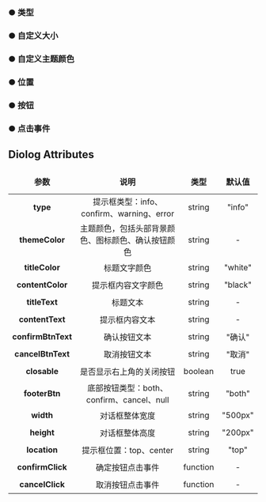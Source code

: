 <script lang="ts" setup>
    // import dia from './Dialog.vue'
    import diatype from './DialogType.vue'
    import diasize from './DialogSize.vue'
    import diathemecolor from './DialogThemeColor.vue'
    import dialocation from './DialogLocation.vue'
    import diabutton from './DialogButton.vue'
    import diaclick from './DialogClick.vue'
</script>

### ● 类型
<diatype/>

### ● 自定义大小
<diasize/>

### ● 自定义主题颜色
<diathemecolor/>

### ● 位置
<dialocation/>

### ● 按钮
<diabutton/>

### ● 点击事件
<diaclick/>

<style>
    table{
        width: 100%; 
    }
    th {
        height: 50px;
    }
    td {
        height: 35px;
    }
    table, th, td {
        border: 1px solid var(--default-border-color);
        border-collapse: collapse;
    }
</style>

## Diolog Attributes
|      **参数**      | 说明                                               |   类型   | 默认值  |
| :----------------: | :--------------------------------------------------: | :------: | :-----: |
|      **type**      | 提示框类型：info、confirm、warning、error          |  string  | "info"  |
|   **themeColor**   | 主题颜色，包括头部背景颜色、图标颜色、确认按钮颜色 |  string  |    -    |
|   **titleColor**   | 标题文字颜色                                       |  string  | "white" |
|  **contentColor**  | 提示框内容文字颜色                                 |  string  | "black" |
|   **titleText**    | 标题文本                                           |  string  |    -    |
|  **contentText**   | 提示框内容文本                                     |  string  |    -    |
| **confirmBtnText** | 确认按钮文本                                       |  string  | "确认"  |
| **cancelBtnText**  | 取消按钮文本                                       |  string  | "取消"  |
|    **closable**    | 是否显示右上角的关闭按钮                           | boolean  |  true   |
|   **footerBtn**    | 底部按钮类型：both、confirm、cancel、null          |  string  | "both"  |
|     **width**      | 对话框整体宽度                                     |  string  | "500px" |
|     **height**     | 对话框整体高度                                     |  string  | "200px" |
|    **location**    | 提示框位置：top、center                            |  string  |  "top"  |
|  **confirmClick**  | 确定按钮点击事件                                   | function |    -    |
|  **cancelClick**   | 取消按钮点击事件                                   | function |    -    |